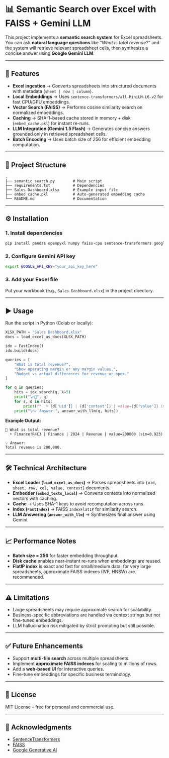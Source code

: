 # 📊 Semantic Search over Excel with FAISS + Gemini LLM

This project implements a **semantic search system** for Excel spreadsheets.  
You can ask **natural language questions** like *“What is total revenue?”* and the system will retrieve relevant spreadsheet cells, then synthesize a concise answer using **Google Gemini LLM**.

---

## 🚀 Features
- **Excel ingestion** → Converts spreadsheets into structured documents with metadata (`sheet | row | column`).
- **Local Embeddings** → Uses `sentence-transformers/all-MiniLM-L6-v2` for fast CPU/GPU embeddings.
- **Vector Search (FAISS)** → Performs cosine similarity search on normalized embeddings.
- **Caching** → SHA-1–based cache stored in memory + disk (`embed_cache.pkl`) for instant re-runs.
- **LLM Integration (Gemini 1.5 Flash)** → Generates concise answers grounded only in retrieved spreadsheet cells.
- **Batch Encoding** → Uses batch size of 256 for efficient embedding computation.

---

## 📂 Project Structure
```
.
├── semantic_search.py        # Main script
├── requirements.txt          # Dependencies
├── Sales Dashboard.xlsx      # Example input file
├── embed_cache.pkl           # Auto-generated embedding cache
└── README.md                 # Documentation
```

---

## ⚙️ Installation

### 1. Install dependencies
```bash
pip install pandas openpyxl numpy faiss-cpu sentence-transformers google-generativeai
```

### 2. Configure Gemini API key
```bash
export GOOGLE_API_KEY="your_api_key_here"
```

### 3. Add your Excel file
Put your workbook (e.g., `Sales Dashboard.xlsx`) in the project directory.

---

## ▶️ Usage

Run the script in Python (Colab or locally):

```python
XLSX_PATH = "Sales Dashboard.xlsx"
docs = load_excel_as_docs(XLSX_PATH)

idx = FastIndex()
idx.build(docs)

queries = [
    "What is total revenue?",
    "Show operating margin or any margin values.",
    "Budget vs actual differences for revenue or opex."
]

for q in queries:
    hits = idx.search(q, k=5)
    print("\n🔎", q)
    for s, d in hits:
        print(f"  • {d['uid']} | {d['context']} | value={d['value']} (sim={s:.3f})")
    print("\n💡 Answer:", answer_with_llm(q, hits))
```

**Example Output:**
```
🔎 What is total revenue?
  • Finance!R4C3 | Finance | 2024 | Revenue | value=200000 (sim=0.923)

💡 Answer:
Total revenue is 200,000.
```

---

## 🛠️ Technical Architecture
- **Excel Loader (`load_excel_as_docs`)** → Parses spreadsheets into `{uid, sheet, row, col, value, context}` documents.
- **Embedder (`embed_texts_local`)** → Converts contexts into normalized vectors with caching.
- **Cache** → Uses SHA-1 keys to avoid recomputation across runs.
- **Index (`FastIndex`)** → FAISS `IndexFlatIP` for similarity search.
- **LLM Answering (`answer_with_llm`)** → Synthesizes final answer using Gemini.

---

## 📈 Performance Notes
- **Batch size = 256** for faster embedding throughput.
- **Disk cache** enables near-instant re-runs when embeddings are reused.
- **FlatIP index** is exact and fast for small/medium data; for very large spreadsheets, approximate FAISS indexes (IVF, HNSW) are recommended.

---

## ⚠️ Limitations
- Large spreadsheets may require approximate search for scalability.
- Business-specific abbreviations are handled via context strings but not fine-tuned embeddings.
- LLM hallucination risk mitigated by strict prompting but still possible.

---

## ✅ Future Enhancements
- Support **multi-file search** across multiple spreadsheets.
- Implement **approximate FAISS indexes** for scaling to millions of rows.
- Add a **web-based UI** for interactive queries.
- Fine-tune embeddings for specific business terminology.

---

## 📜 License
MIT License – free for personal and commercial use.

---

## 🙌 Acknowledgments
- [SentenceTransformers](https://www.sbert.net/)  
- [FAISS](https://github.com/facebookresearch/faiss)  
- [Google Generative AI](https://ai.google.dev/)  
